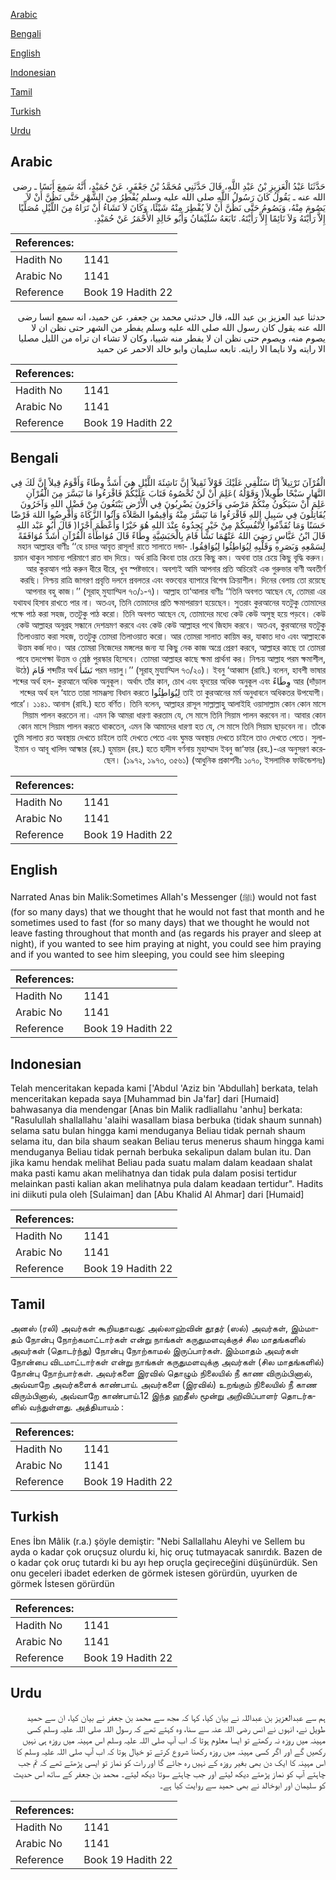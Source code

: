 [Arabic](#arabic)

[Bengali](#bengali)

[English](#english)

[Indonesian](#indonesian)

[Tamil](#tamil)

[Turkish](#turkish)

[Urdu](#urdu)

## Arabic


<div dir="rtl" lang="ar" style={{fontSize:'larger',backgroundColor:'#f8f9fa',padding:20}}>
حَدَّثَنَا عَبْدُ الْعَزِيزِ بْنُ عَبْدِ اللَّهِ، قَالَ حَدَّثَنِي مُحَمَّدُ بْنُ جَعْفَرٍ، عَنْ حُمَيْدٍ، أَنَّهُ سَمِعَ أَنَسًا ـ رضى الله عنه ـ يَقُولُ كَانَ رَسُولُ اللَّهِ صلى الله عليه وسلم يُفْطِرُ مِنَ الشَّهْرِ حَتَّى نَظُنَّ أَنْ لاَ يَصُومَ مِنْهُ، وَيَصُومُ حَتَّى نَظُنَّ أَنْ لاَ يُفْطِرَ مِنْهُ شَيْئًا، وَكَانَ لاَ تَشَاءُ أَنْ تَرَاهُ مِنَ اللَّيْلِ مُصَلِّيًا إِلاَّ رَأَيْتَهُ وَلاَ نَائِمًا إِلاَّ رَأَيْتَهُ‏.‏ تَابَعَهُ سُلَيْمَانُ وَأَبُو خَالِدٍ الأَحْمَرُ عَنْ حُمَيْدٍ‏.‏
</div>
<div style={{backgroundColor:'#f8f9fa',padding:20, marginBottom: 10}}><table> <thead> <tr> <th>References:</th> <th></th> </tr> </thead> <tbody><tr><td>Hadith No</td><td>1141</td></tr><tr><td>Arabic No</td><td>1141</td></tr><tr><td>Reference</td><td>Book 19 Hadith 22</td></tr></tbody></table></div>


<div dir="rtl" lang="ar" style={{fontSize:'larger',backgroundColor:'#f8f9fa',padding:20}}>
حدثنا عبد العزيز بن عبد الله، قال حدثني محمد بن جعفر، عن حميد، انه سمع انسا رضى الله عنه يقول كان رسول الله صلى الله عليه وسلم يفطر من الشهر حتى نظن ان لا يصوم منه، ويصوم حتى نظن ان لا يفطر منه شييا، وكان لا تشاء ان تراه من الليل مصليا الا رايته ولا نايما الا رايته. تابعه سليمان وابو خالد الاحمر عن حميد
</div>
<div style={{backgroundColor:'#f8f9fa',padding:20, marginBottom: 10}}><table> <thead> <tr> <th>References:</th> <th></th> </tr> </thead> <tbody><tr><td>Hadith No</td><td>1141</td></tr><tr><td>Arabic No</td><td>1141</td></tr><tr><td>Reference</td><td>Book 19 Hadith 22</td></tr></tbody></table></div>

## Bengali


<div dir="rtl" lang="bn" style={{fontSize:'larger',backgroundColor:'#f8f9fa',padding:20}}>
الْقُرْآنَ تَرْتِيلاً إِنَّا سَنُلْقِي عَلَيْكَ قَوْلاً ثَقِيلاً إِنَّ نَاشِئَةَ اللَّيْلِ هِيَ أَشَدُّ وِطَاءً وَأَقْوَمُ قِيلاً إِنَّ لَكَ فِي النَّهَارِ سَبْحًا طَوِيلاً( وَقَوْلُهُ )عَلِمَ أَنْ لَنْ تُحْصُوهُ فَتَابَ عَلَيْكُمْ فَاقْرَءُوا مَا تَيَسَّرَ مِنَ الْقُرْآنِ عَلِمَ أَنْ سَيَكُونُ مِنْكُمْ مَرْضَى وَآخَرُونَ يَضْرِبُونَ فِي الْأَرْضِ يَبْتَغُونَ مِنْ فَضْلِ اللهِ وَآخَرُونَ يُقَاتِلُونَ فِي سَبِيلِ اللهِ فَاقْرَءُوا مَا تَيَسَّرَ مِنْهُ وَأَقِيمُوا الصَّلاَةَ وَآتُوا الزَّكَاةَ وَأَقْرِضُوا اللهَ قَرْضًا حَسَنًا وَمَا تُقَدِّمُوا لِأَنْفُسِكُمْ مِنْ خَيْرٍ تَجِدُوهُ عِنْدَ اللهِ هُوَ خَيْرًا وَأَعْظَمَ أَجْرًا( قَالَ أَبُو عَبْد اللهِ قَالَ ابْنُ عَبَّاسٍ رَضِيَ اللهُ عَنْهُمَا نَشَأَ قَامَ بِالْحَبَشِيَّةِ وِطَاءً قَالَ مُوَاطَأَةَ الْقُرْآنِ أَشَدُّ مُوَافَقَةً لِسَمْعِهِ وَبَصَرِهِ وَقَلْبِهِ لِيُوَاطِئُوا لِيُوَافِقُوا. মহান আল্লাহর বাণীঃ ‘‘হে চাদর আবৃত রাসূল! রাতে সালাতে দন্ডায়মান থাকুন সামান্য পরিমাণে রাত বাদ দিয়ে। অর্ধ রাত্রি কিংবা তার চেয়ে কিছু কম। অথবা তার চেয়ে কিছু বৃদ্ধি করুন। আর কুরআন পাঠ করুন ধীরে ধীরে, খুব স্পষ্টভাবে। অবশ্যই আমি আপনার প্রতি অচিরেই এক গুরুভার বাণী অবতীর্ণ করছি। নিশ্চয় রাত্রি জাগরণ প্রবৃত্তি দলনে প্রবলতর এবং বক্তব্যের ব্যাপারে বিশেষ ক্রিয়াশীল। দিনের বেলায় তো রয়েছে আপনার বহু কাজ।’’ (সূরাহ্ মুয্যাম্মিল ৭৩/১-৭)। আল্লাহ তা‘আলার বাণীঃ ‘‘তিনি অবগত আছেন যে, তোমরা এর যথাযথ হিসাব রাখতে পার না। অতএব, তিনি তোমাদের প্রতি ক্ষমাপরায়ণ হয়েছেন। সুতরাং কুরআনের যতটুকু তোমাদের পক্ষে পাঠ করা সহজ, ততটুকু পাঠ করো। তিনি অবগত আছেন যে, তোমাদের মধ্যে কেউ কেউ অসুস্থ হয়ে পড়বে। কেউ কেউ আল্লাহর অনুগ্রহ সন্ধানে দেশভ্রমণ করবে এবং কেউ কেউ আল্লাহর পথে জিহাদ করবে। অতএব, কুরআনের যতটুকু তিলাওয়াত করা সহজ, ততটুকু তোমরা তিলাওয়াত করো। আর তোমরা সালাত কায়িম কর, যাকাত দাও এবং আল্লাহকে উত্তম কর্জ দাও। আর তোমরা নিজেদের মঙ্গলের জন্য যা কিছু নেক কাজ অগ্রে প্রেরণ করবে, আল্লাহর কাছে তা তোমরা পাবে তদপেক্ষা উত্তম ও শ্রেষ্ঠ পুরস্কার হিসেবে। তোমরা আল্লাহর কাছে ক্ষমা প্রার্থনা কর। নিশ্চয় আল্লাহ পরম ক্ষমাশীল, পরম দয়ালু।’’ (সূরাহ্ মুয্যাম্মিল ৭৩/২০)। ইবনু ‘আব্বাস (রাযি.) বলেন, হাবশী ভাষার نَشَأَ শব্দটির অর্থ قَامَ (উঠে দাঁড়াল) আর وِطَاءً শব্দের অর্থ হল- কুরআনে অধিক অনুকূল। অর্থাৎ তাঁর কান, চোখ এবং হৃদয়ের অধিক অনুকূল এবং তাই তা কুরআনের মর্ম অনুধাবনে অধিকতর উপযোগী। لِيُوَاطِئُوا শব্দের অর্থ হল ‘যাতে তারা সামঞ্জস্য বিধান করতে পারে’। ১১৪১. আনাস (রাযি.) হতে বর্ণিত। তিনি বলেন, আল্লাহর রাসূল সাল্লাল্লাহু আলাইহি ওয়াসাল্লাম কোন কোন মাসে সিয়াম পালন করতেন না। এমন কি আমরা ধারণা করতাম যে, সে মাসে তিনি সিয়াম পালন করবেন না। আবার কোন কোন মাসে সিয়াম পালন করতে থাকতেন, এমন কি আমাদের ধারণা হত যে, সে মাসে তিনি সিয়াম ছাড়বেন না। তাঁকে তুমি সালাত রত অবস্থায় দেখতে চাইলে তাই দেখতে পেতে এবং ঘুমন্ত অবস্থায় দেখতে চাইলে তাও দেখতে পেতে। সুলাইমান ও আবূ খালিদ আহ্মার (রহ.) হুমায়দ (রহ.) হতে হাদীস বর্ণনায় মুহাম্মাদ ইবনু জা‘ফার (রহ.)-এর অনুসরণ করেছেন। (১৯৭২, ১৯৭৩, ৩৫৬১) (আধুনিক প্রকাশনীঃ ১০৭০, ইসলামিক ফাউন্ডেশনঃ)
</div>
<div style={{backgroundColor:'#f8f9fa',padding:20, marginBottom: 10}}><table> <thead> <tr> <th>References:</th> <th></th> </tr> </thead> <tbody><tr><td>Hadith No</td><td>1141</td></tr><tr><td>Arabic No</td><td>1141</td></tr><tr><td>Reference</td><td>Book 19 Hadith 22</td></tr></tbody></table></div>

## English


<div dir="ltr" lang="en" style={{fontSize:'larger',backgroundColor:'#f8f9fa',padding:20}}>
Narrated Anas bin Malik:Sometimes Allah's Messenger (ﷺ) would not fast (for so many days) that we thought that he would not fast that month and he sometimes used to fast (for so many days) that we thought he would not leave fasting throughout that month and (as regards his prayer and sleep at night), if you wanted to see him praying at night, you could see him praying and if you wanted to see him sleeping, you could see him sleeping
</div>
<div style={{backgroundColor:'#f8f9fa',padding:20, marginBottom: 10}}><table> <thead> <tr> <th>References:</th> <th></th> </tr> </thead> <tbody><tr><td>Hadith No</td><td>1141</td></tr><tr><td>Arabic No</td><td>1141</td></tr><tr><td>Reference</td><td>Book 19 Hadith 22</td></tr></tbody></table></div>

## Indonesian


<div dir="ltr" lang="id" style={{fontSize:'larger',backgroundColor:'#f8f9fa',padding:20}}>
Telah menceritakan kepada kami ['Abdul 'Aziz bin 'Abdullah] berkata, telah menceritakan kepada saya [Muhammad bin Ja'far] dari [Humaid] bahwasanya dia mendengar [Anas bin Malik radliallahu 'anhu] berkata: "Rasulullah shallallahu 'alaihi wasallam biasa berbuka (tidak shaum sunnah) selama satu bulan hingga kami menduganya Beliau tidak pernah shaum selama itu, dan bila shaum seakan Beliau terus menerus shaum hingga kami menduganya Beliau tidak pernah berbuka sekalipun dalam bulan itu. Dan jika kamu hendak melihat Beliau pada suatu malam dalam keadaan shalat maka pasti kamu akan melihatnya dan tidak pula dalam posisi tertidur melainkan pasti kalian akan melihatnya pula dalam keadaan tertidur". Hadits ini diikuti pula oleh [Sulaiman] dan [Abu Khalid Al Ahmar] dari [Humaid]
</div>
<div style={{backgroundColor:'#f8f9fa',padding:20, marginBottom: 10}}><table> <thead> <tr> <th>References:</th> <th></th> </tr> </thead> <tbody><tr><td>Hadith No</td><td>1141</td></tr><tr><td>Arabic No</td><td>1141</td></tr><tr><td>Reference</td><td>Book 19 Hadith 22</td></tr></tbody></table></div>

## Tamil


<div dir="ltr" lang="ta" style={{fontSize:'larger',backgroundColor:'#f8f9fa',padding:20}}>
அனஸ் (ரலி) அவர்கள் கூறியதாவது: அல்லாஹ்வின் தூதர் (ஸல்) அவர்கள், இம்மாதம் நோன்பு நோற்கமாட்டார்கள் என்று நாங்கள் கருதுமளவுக்குச் சில மாதங்களில் அவர்கள் (தொடர்ந்து) நோன்பு நோற்காமல் இருப்பார்கள். இம்மாதம் அவர்கள் நோன்பை விடமாட்டார்கள் என்று நாங்கள் கருதுமளவுக்கு அவர்கள் (சில மாதங்களில்) நோன்பு நோற்பார்கள். அவர்களை இரவில் தொழும் நிலையில் நீ காண விரும்பினால், அவ்வாறே அவர்களைக் காண்பாய். அவர்களை (இரவில்) உறங்கும் நிலையில் நீ காண விரும்பினால், அவ்வாறே காண்பாய்.12 இந்த ஹதீஸ் மூன்று அறிவிப்பாளர் தொடர்களில் வந்துள்ளது. அத்தியாயம் :
</div>
<div style={{backgroundColor:'#f8f9fa',padding:20, marginBottom: 10}}><table> <thead> <tr> <th>References:</th> <th></th> </tr> </thead> <tbody><tr><td>Hadith No</td><td>1141</td></tr><tr><td>Arabic No</td><td>1141</td></tr><tr><td>Reference</td><td>Book 19 Hadith 22</td></tr></tbody></table></div>

## Turkish


<div dir="ltr" lang="tr" style={{fontSize:'larger',backgroundColor:'#f8f9fa',padding:20}}>
Enes İbn Mâlik (r.a.) şöyle demiştir: "Nebi Sallallahu Aleyhi ve Sellem bu ayda o kadar çok oruçsuz olurdu ki, hiç oruç tutmayacak sanırdık. Bazen de o kadar çok oruç tutardı ki bu ayı hep oruçla geçireceğini düşünürdük. Sen onu geceleri ibadet ederken de görmek istesen görürdün, uyurken de görmek İstesen görürdün
</div>
<div style={{backgroundColor:'#f8f9fa',padding:20, marginBottom: 10}}><table> <thead> <tr> <th>References:</th> <th></th> </tr> </thead> <tbody><tr><td>Hadith No</td><td>1141</td></tr><tr><td>Arabic No</td><td>1141</td></tr><tr><td>Reference</td><td>Book 19 Hadith 22</td></tr></tbody></table></div>

## Urdu


<div dir="rtl" lang="ur" style={{fontSize:'larger',backgroundColor:'#f8f9fa',padding:20}}>
ہم سے عبدالعزیز بن عبداللہ نے بیان کیا، کہا کہ مجھ سے محمد بن جعفر نے بیان کیا، ان سے حمید طویل نے، انہوں نے انس رضی اللہ عنہ سے سنا، وہ کہتے تھے کہ رسول اللہ صلی اللہ علیہ وسلم کسی مہینہ میں روزہ نہ رکھتے تو ایسا معلوم ہوتا کہ اب آپ صلی اللہ علیہ وسلم اس مہینہ میں روزہ ہی نہیں رکھیں گے اور اگر کسی مہینہ میں روزہ رکھنا شروع کرتے تو خیال ہوتا کہ اب آپ صلی اللہ علیہ وسلم کا اس مہینہ کا ایک دن بھی بغیر روزہ کے نہیں رہ جائے گا اور رات کو نماز تو ایسی پڑھتے تھے کہ تم جب چاہتے آپ کو نماز پڑھتے دیکھ لیتے اور جب چاہتے سوتا دیکھ لیتے۔ محمد بن جعفر کے ساتھ اس حدیث کو سلیمان اور ابوخالد نے بھی حمید سے روایت کیا ہے۔
</div>
<div style={{backgroundColor:'#f8f9fa',padding:20, marginBottom: 10}}><table> <thead> <tr> <th>References:</th> <th></th> </tr> </thead> <tbody><tr><td>Hadith No</td><td>1141</td></tr><tr><td>Arabic No</td><td>1141</td></tr><tr><td>Reference</td><td>Book 19 Hadith 22</td></tr></tbody></table></div>
